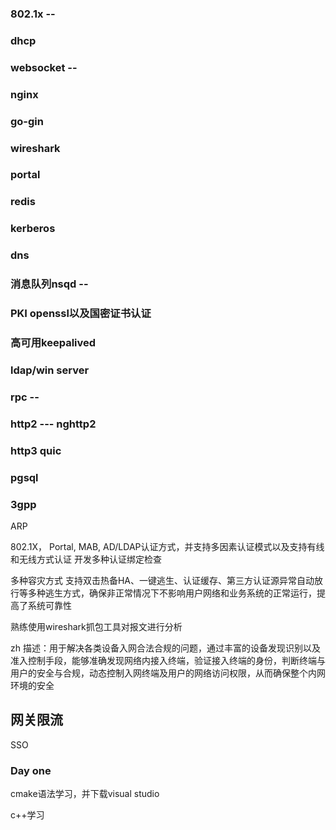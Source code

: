 ### 802.1x --

### dhcp 

### websocket --

### nginx

### go-gin

### wireshark

### portal

### redis

### kerberos

### dns

### 消息队列nsqd --

### PKI  openssl以及国密证书认证

### 高可用keepalived

### ldap/win server

### rpc --

### http2 --- nghttp2

### http3  quic

### pgsql

### 3gpp

ARP

802.1X， Portal, MAB, AD/LDAP认证方式，并支持多因素认证模式以及支持有线和无线方式认证
开发多种认证绑定检查

多种容灾方式
支持双击热备HA、一键逃生、认证缓存、第三方认证源异常自动放行等多种逃生方式，确保非正常情况下不影响用户网络和业务系统的正常运行，提高了系统可靠性


熟练使用wireshark抓包工具对报文进行分析

zh
描述：用于解决各类设备入网合法合规的问题，通过丰富的设备发现识别以及准入控制手段，能够准确发现网络内接入终端，验证接入终端的身份，判断终端与用户的安全与合规，动态控制入网终端及用户的网络访问权限，从而确保整个内网环境的安全


## 网关限流



SSO



### Day one
cmake语法学习，并下载visual studio

c++学习


